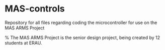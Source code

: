 # MAS-controls
Repository for all files regarding coding the microcontroller for use on the MAS ARMS Project

% The MAS ARMS Project is the senior design project, being created by 12 students at ERAU.
